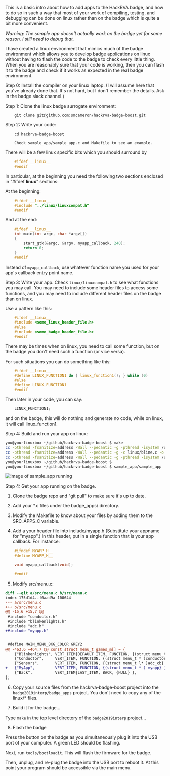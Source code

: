 
This is a basic intro about how to add apps to the HackRVA badge, and how
to do so in such a way that most of your work of compiling, testing, and
debugging can be done on linux rather than on the badge which is quite a
bit more convenient.

*Warning:  The sample app doesn't actually work on the badge yet for some
reason.  I still need to debug that.*

I have created a linux environment
that mimics much of the badge environment which allows you to develop badge
applications on linux without having to flash the code to the badge to check
every little thing. When you are reasonably sure that your code is working,
then you can flash it to the badge and check if it works as expected in the
real badge environment.

Step 0: Install the compiler on your linux laptop. (I will assume here
that you've already done that.  It's not hard, but I don't remember the
details. Ask in the badge slack channel.)

Step 1: Clone the linux badge surrogate environment:

```
	git clone git@github.com:smcameron/hackrva-badge-boost.git
```

Step 2: Write your code:

```
	cd hackrva-badge-boost

	Check sample_app/sample_app.c and Makefile to see an example.
```

There will be a few linux specific bits which you should surround by

```c
	#ifdef __linux__
	#endif
```

In particular, at the beginning you need the following two sections
enclosed in "#ifdef __linux__" sections:

At the beginning:

```c
	#ifdef __linux__
	#include "../linux/linuxcompat.h"
	#endif
```

And at the end:

```c
	#ifdef __linux__
	int main(int argc, char *argv[])
	{
		start_gtk(&argc, &argv, myapp_callback, 240);
		return 0;
	}
	#endif
```

Instead of `myapp_callback`, use whatever function name you used
for your app's callback entry point name.

Step 3: Write your app.  Check `linux/linuxcompat.h` to see what functions
you may call.  You may need to include some header files to access some
functions, and you may need to include different header files on the badge
than on linux.

Use a pattern like this:

```c
	#ifdef __linux__
	#include <some_linux_header_file.h>
	#else
	#include <some_badge_header_file.h>
	#endif
```

There may be times when on linux, you need to call some function,
but on the badge you don't need such a function (or vice versa).

For such situations you can do something like this:

```c
	#ifdef __linux__
	#define LINUX_FUNCTION1 do { linux_function1(); } while (0)
	#else
	#define LINUX_FUNCTION1
	#endif
```

Then later in your code, you can say:

```c
	LINUX_FUNCTION1;
```

and on the badge, this will do nothing and generate no code, while on
linux, it will call linux_function1.


Step 4: Build and run your app on linux:

```bash
you@yourlinuxbox ~/github/hackrva-badge-boost $ make
cc -pthread -fsanitize=address -Wall --pedantic -g -pthread -isystem /usr/include/gtk-2.0 -isystem /usr/lib/x86_64-linux-gnu/gtk-2.0/include -isystem /usr/include/atk-1.0 -isystem /usr/include/cairo -isystem /usr/include/gdk-pixbuf-2.0 -isystem /usr/include/pango-1.0 -isystem /usr/include/gio-unix-2.0/ -isystem /usr/include/freetype2 -isystem /usr/include/glib-2.0 -isystem /usr/lib/x86_64-linux-gnu/glib-2.0/include -isystem /usr/include/pixman-1 -isystem /usr/include/libpng12 -isystem /usr/include/harfbuzz   -c -I linux linux/linuxcompat.c -o linux/linuxcompat.o
cc -pthread -fsanitize=address -Wall --pedantic -g -c linux/bline.c -o linux/bline.o
cc -pthread -fsanitize=address -Wall --pedantic -g -pthread -isystem /usr/include/gtk-2.0 -isystem /usr/lib/x86_64-linux-gnu/gtk-2.0/include -isystem /usr/include/atk-1.0 -isystem /usr/include/cairo -isystem /usr/include/gdk-pixbuf-2.0 -isystem /usr/include/pango-1.0 -isystem /usr/include/gio-unix-2.0/ -isystem /usr/include/freetype2 -isystem /usr/include/glib-2.0 -isystem /usr/lib/x86_64-linux-gnu/glib-2.0/include -isystem /usr/include/pixman-1 -isystem /usr/include/libpng12 -isystem /usr/include/harfbuzz   linux/linuxcompat.o linux/bline.o -o sample_app/sample_app sample_app/sample_app.c -lgtk-x11-2.0 -lgdk-x11-2.0 -latk-1.0 -lgio-2.0 -lpangoft2-1.0 -lpangocairo-1.0 -lgdk_pixbuf-2.0 -lcairo -lpango-1.0 -lfontconfig -lgobject-2.0 -lglib-2.0 -lfreetype   -pthread -lgthread-2.0 -lglib-2.0
you@yourlinuxbox ~/github/hackrva-badge-boost $
you@yourlinuxbox ~/github/hackrva-badge-boost $ sample_app/sample_app
````

![image of sample_app running](https://raw.githubusercontent.com/smcameron/hackrva-badge-boost/master/badgeboost.jpg)

Step 4:  Get your app running on the badge.

1. Clone the badge repo and "git pull" to make sure it's up to date.

2. Add your \*.c files under the badge_apps/ directory.

3. Modify the Makefile to know about your files by adding them
   to the SRC_APPS_C variable.

4. Add a your header file into include/myapp.h (Substitute your appname for "myapp".)
In this header, put in a single function that is your app callback.  For instance:

```c
	#ifndef MYAPP_H__
	#define MYAPP_H__

	void myapp_callback(void);

	#endif
```

5. Modify src/menu.c:

```diff
diff --git a/src/menu.c b/src/menu.c
index 175d1d4..f0aad9a 100644
--- a/src/menu.c
+++ b/src/menu.c
@@ -15,6 +15,7 @@
 #include "conductor.h"
 #include "blinkenlights.h"
 #include "adc.h"
+#include "myapp.h"


 #define MAIN_MENU_BKG_COLOR GREY2
@@ -463,6 +464,7 @@ const struct menu_t games_m[] = {
    {"Blinkenlights", VERT_ITEM|DEFAULT_ITEM, FUNCTION, {(struct menu_t *)blinkenlights_cb}}, // Set other badges LED
    {"Conductor",     VERT_ITEM, FUNCTION, {(struct menu_t * )conductor_cb}}, // Tell other badges to play notes
    {"Sensors",       VERT_ITEM, FUNCTION, {(struct menu_t l* )adc_cb} },
+   {"MyApp",         VERT_ITEM, FUNCTION, {(struct menu_t * ) myapp} },
    {"Back",          VERT_ITEM|LAST_ITEM, BACK, {NULL} },
};
```

6. Copy your source files from the hackrva-badge-boost project into the `badge2019interp/badge_apps` project.
You don't need to copy any of the linux/\* files.

7. Build it for the badge...

Type `make` in the top level directory of the `badge2019interp` project...

8. Flash the badge

Press the button on the badge as you simultaneously plug it into the USB port
of your computer.  A green LED should be flashing.

Next, run `tools/bootloadit`. This will flash the firmware for the badge.

Then, unplug, and re-plug the badge into the USB port to reboot it.
At this point your program should be accessible via the main menu.

